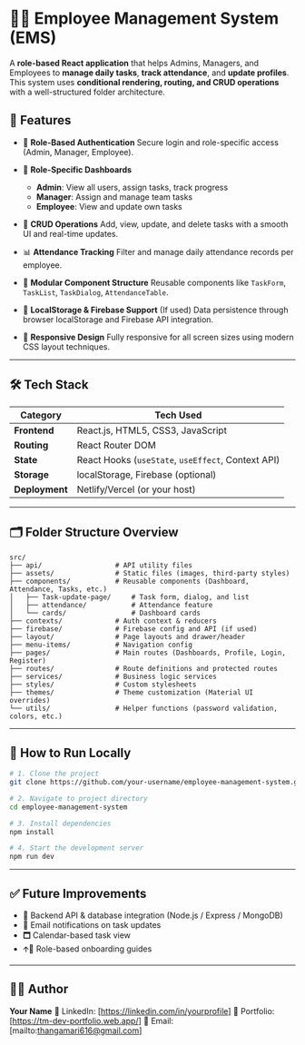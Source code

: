 # 🧑‍💼 Employee Management System (EMS)

A **role-based React application** that helps Admins, Managers, and Employees to **manage daily tasks**, **track attendance**, and **update profiles**. This system uses **conditional rendering, routing, and CRUD operations** with a well-structured folder architecture.

## 📌 Features

* 🔐 **Role-Based Authentication**
  Secure login and role-specific access (Admin, Manager, Employee).

* 🧽 **Role-Specific Dashboards**

  * **Admin**: View all users, assign tasks, track progress
  * **Manager**: Assign and manage team tasks
  * **Employee**: View and update own tasks

* 📝 **CRUD Operations**
  Add, view, update, and delete tasks with a smooth UI and real-time updates.

* 📊 **Attendance Tracking**
  Filter and manage daily attendance records per employee.

* 🧹 **Modular Component Structure**
  Reusable components like `TaskForm`, `TaskList`, `TaskDialog`, `AttendanceTable`.

* 💾 **LocalStorage & Firebase Support**
  (If used) Data persistence through browser localStorage and Firebase API integration.

* 📱 **Responsive Design**
  Fully responsive for all screen sizes using modern CSS layout techniques.

---

## 🛠️ Tech Stack

| Category       | Tech Used                                          |
| -------------- | -------------------------------------------------- |
| **Frontend**   | React.js, HTML5, CSS3, JavaScript                  |
| **Routing**    | React Router DOM                                   |
| **State**      | React Hooks (`useState`, `useEffect`, Context API) |
| **Storage**    | localStorage, Firebase (optional)                  |
| **Deployment** | Netlify/Vercel (or your host)                      |

---

## 🗂️ Folder Structure Overview

```
src/
├── api/                  # API utility files
├── assets/               # Static files (images, third-party styles)
├── components/           # Reusable components (Dashboard, Attendance, Tasks, etc.)
│   ├── Task-update-page/     # Task form, dialog, and list
│   ├── attendance/           # Attendance feature
│   └── cards/                # Dashboard cards
├── contexts/             # Auth context & reducers
├── firebase/             # Firebase config and API (if used)
├── layout/               # Page layouts and drawer/header
├── menu-items/           # Navigation config
├── pages/                # Main routes (Dashboards, Profile, Login, Register)
├── routes/               # Route definitions and protected routes
├── services/             # Business logic services
├── styles/               # Custom stylesheets
├── themes/               # Theme customization (Material UI overrides)
└── utils/                # Helper functions (password validation, colors, etc.)
```

---

## 🥪 How to Run Locally

```bash
# 1. Clone the project
git clone https://github.com/your-username/employee-management-system.git

# 2. Navigate to project directory
cd employee-management-system

# 3. Install dependencies
npm install

# 4. Start the development server
npm run dev
```

---

## ✅ Future Improvements

* 🔁 Backend API & database integration (Node.js / Express / MongoDB)
* 📧 Email notifications on task updates
* 🗖️ Calendar-based task view
* 🡩‍🏫 Role-based onboarding guides

---

## 👨‍💼 Author

**Your Name**
🔗 LinkedIn: [https://linkedin.com/in/yourprofile]
💼 Portfolio: [https://tm-dev-portfolio.web.app/]
📧 Email: [mailto:thangamari616@gmail.com]
